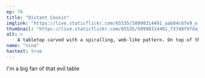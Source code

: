 ```yaml
---
ep: 78
title: "Distant Cousin"
imglink: "https://live.staticflickr.com/65535/50998314491_aab84c6fe9_o.jpg"
thumbnail: "https://live.staticflickr.com/65535/50998314491_73748f9fda_q.jpg"
alt: >
    A tabletop carved with a spiralling, web-like pattern. On top of the table sits a polaroid photograph of a scribbled out picture, labelled with the words "78: Distant Cousin."
name: "nina"
hastext: true
---
```

I'm a big fan of that evil table
